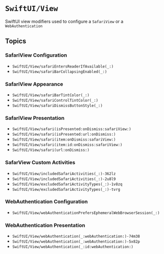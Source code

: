 # ``SwiftUI/View``

SwiftUI view modifiers used to configure a ``SafariView`` or a ``WebAuthentication``

## Topics

### SafariView Configuration

- ``SwiftUI/View/safariEntersReaderIfAvailable(_:)``
- ``SwiftUI/View/safariBarCollapsingEnabled(_:)``

### SafariView Appearance

- ``SwiftUI/View/safariBarTintColor(_:)``
- ``SwiftUI/View/safariControlTintColor(_:)``
- ``SwiftUI/View/safariDismissButtonStyle(_:)``

### SafariView Presentation

- ``SwiftUI/View/safari(isPresented:onDismiss:safariView:)``
- ``SwiftUI/View/safari(isPresented:url:onDismiss:)``
- ``SwiftUI/View/safari(item:onDismiss:safariView:)``
- ``SwiftUI/View/safari(item:id:onDismiss:safariView:)``
- ``SwiftUI/View/safari(url:onDismiss:)``

### SafarView Custom Activities

- ``SwiftUI/View/includedSafariActivities(_:)-362lz``
- ``SwiftUI/View/includedSafariActivities(_:)-2u8l9``
- ``SwiftUI/View/excludedSafariActivityTypes(_:)-1v8zq``
- ``SwiftUI/View/excludedSafariActivityTypes(_:)-tvrg``

### WebAuthentication Configuration

- ``SwiftUI/View/webAuthenticationPrefersEphemeralWebBrowserSession(_:)``

### WebAuthentication Presentation

- ``SwiftUI/View/webAuthentication(_:webAuthentication:)-74m38``
- ``SwiftUI/View/webAuthentication(_:webAuthentication:)-5x82p``
- ``SwiftUI/View/webAuthentication(_:id:webAuthentication:)``
